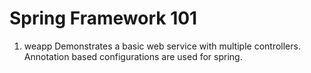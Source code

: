 # Spring Framework 101

1. weapp
Demonstrates a basic web service with multiple controllers.
Annotation based configurations are used for spring.
